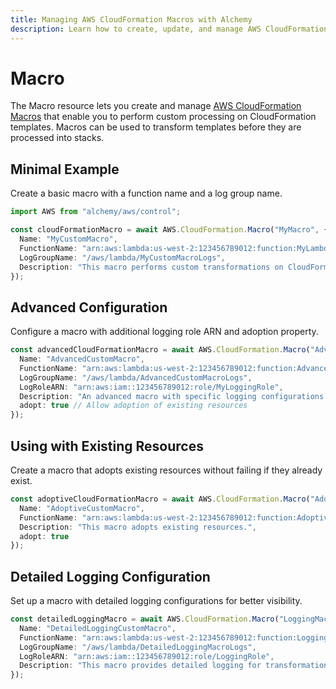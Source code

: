 ```yaml
---
title: Managing AWS CloudFormation Macros with Alchemy
description: Learn how to create, update, and manage AWS CloudFormation Macros using Alchemy Cloud Control.
---
```


# Macro

The Macro resource lets you create and manage [AWS CloudFormation Macros](https://docs.aws.amazon.com/cloudformation/latest/userguide/) that enable you to perform custom processing on CloudFormation templates. Macros can be used to transform templates before they are processed into stacks.

## Minimal Example

Create a basic macro with a function name and a log group name.

```ts
import AWS from "alchemy/aws/control";

const cloudFormationMacro = await AWS.CloudFormation.Macro("MyMacro", {
  Name: "MyCustomMacro",
  FunctionName: "arn:aws:lambda:us-west-2:123456789012:function:MyLambdaFunction",
  LogGroupName: "/aws/lambda/MyCustomMacroLogs",
  Description: "This macro performs custom transformations on CloudFormation templates."
});
```

## Advanced Configuration

Configure a macro with additional logging role ARN and adoption property.

```ts
const advancedCloudFormationMacro = await AWS.CloudFormation.Macro("AdvancedMacro", {
  Name: "AdvancedCustomMacro",
  FunctionName: "arn:aws:lambda:us-west-2:123456789012:function:AdvancedLambdaFunction",
  LogGroupName: "/aws/lambda/AdvancedCustomMacroLogs",
  LogRoleARN: "arn:aws:iam::123456789012:role/MyLoggingRole",
  Description: "An advanced macro with specific logging configurations.",
  adopt: true // Allow adoption of existing resources
});
```

## Using with Existing Resources

Create a macro that adopts existing resources without failing if they already exist.

```ts
const adoptiveCloudFormationMacro = await AWS.CloudFormation.Macro("AdoptiveMacro", {
  Name: "AdoptiveCustomMacro",
  FunctionName: "arn:aws:lambda:us-west-2:123456789012:function:AdoptiveLambdaFunction",
  Description: "This macro adopts existing resources.",
  adopt: true
});
```

## Detailed Logging Configuration

Set up a macro with detailed logging configurations for better visibility.

```ts
const detailedLoggingMacro = await AWS.CloudFormation.Macro("LoggingMacro", {
  Name: "DetailedLoggingCustomMacro",
  FunctionName: "arn:aws:lambda:us-west-2:123456789012:function:LoggingLambdaFunction",
  LogGroupName: "/aws/lambda/DetailedLoggingMacroLogs",
  LogRoleARN: "arn:aws:iam::123456789012:role/LoggingRole",
  Description: "This macro provides detailed logging for transformations."
});
```